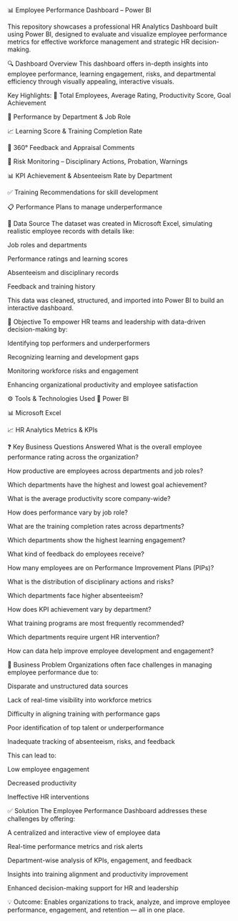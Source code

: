 📊 Employee Performance Dashboard – Power BI

This repository showcases a professional HR Analytics Dashboard built using Power BI, designed to evaluate and visualize employee performance metrics for effective workforce management and strategic HR decision-making.

🔍 Dashboard Overview
This dashboard offers in-depth insights into employee performance, learning engagement, risks, and departmental efficiency through visually appealing, interactive visuals.

Key Highlights:
👥 Total Employees, Average Rating, Productivity Score, Goal Achievement

📌 Performance by Department & Job Role

📈 Learning Score & Training Completion Rate

🧠 360° Feedback and Appraisal Comments

🚨 Risk Monitoring – Disciplinary Actions, Probation, Warnings

📊 KPI Achievement & Absenteeism Rate by Department

✅ Training Recommendations for skill development

📋 Performance Plans to manage underperformance

📁 Data Source
The dataset was created in Microsoft Excel, simulating realistic employee records with details like:

Job roles and departments

Performance ratings and learning scores

Absenteeism and disciplinary records

Feedback and training history

This data was cleaned, structured, and imported into Power BI to build an interactive dashboard.

🎯 Objective
To empower HR teams and leadership with data-driven decision-making by:

Identifying top performers and underperformers

Recognizing learning and development gaps

Monitoring workforce risks and engagement

Enhancing organizational productivity and employee satisfaction

⚙️ Tools & Technologies Used
📌 Power BI

📊 Microsoft Excel

📈 HR Analytics Metrics & KPIs

❓ Key Business Questions Answered
What is the overall employee performance rating across the organization?

How productive are employees across departments and job roles?

Which departments have the highest and lowest goal achievement?

What is the average productivity score company-wide?

How does performance vary by job role?

What are the training completion rates across departments?

Which departments show the highest learning engagement?

What kind of feedback do employees receive?

How many employees are on Performance Improvement Plans (PIPs)?

What is the distribution of disciplinary actions and risks?

Which departments face higher absenteeism?

How does KPI achievement vary by department?

What training programs are most frequently recommended?

Which departments require urgent HR intervention?

How can data help improve employee development and engagement?

🧩 Business Problem
Organizations often face challenges in managing employee performance due to:

Disparate and unstructured data sources

Lack of real-time visibility into workforce metrics

Difficulty in aligning training with performance gaps

Poor identification of top talent or underperformance

Inadequate tracking of absenteeism, risks, and feedback

This can lead to:

Low employee engagement

Decreased productivity

Ineffective HR interventions

✅ Solution
The Employee Performance Dashboard addresses these challenges by offering:

A centralized and interactive view of employee data

Real-time performance metrics and risk alerts

Department-wise analysis of KPIs, engagement, and feedback

Insights into training alignment and productivity improvement

Enhanced decision-making support for HR and leadership

💡 Outcome: Enables organizations to track, analyze, and improve employee performance, engagement, and retention — all in one place.
